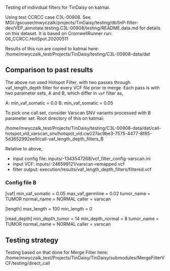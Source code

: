 Testing of individual filters for TinDaisy on katmai.

Using test CCRCC case C3L-00908.
See MGI:/gscuser/mwyczalk/projects/TinDaisy/testing/dbSnP-filter-dev/VEP_annotate.testing.C3L-00908/testing/README.data.md
for details on this dataset.  It is based on CromwellRunner run: 06_CCRCC.HotSpot.20200511

Results of this run are copied to katmai here:
/home/mwyczalk_test/Projects/TinDaisy/testing/C3L-00908-data/dat

## Comparison to past results

The above run used Hotspot Filter, with two passes through vaf_length_depth filter for every VCF file prior to merge.
Each pass is with two parameter sets, A and B, which differ in `vaf` filter as,

A: min_vaf_somatic = 0.0
B: min_vaf_somatic = 0.05

To pick one call set, consider Varscan SNV variants processed with B parameter set.  Root directory of this on katmai:

/home/mwyczalk_test/Projects/TinDaisy/testing/C3L-00908-data/dat/call-hotspot_vld_varscan_snv/hotspot_vld.cwl/27ac9be3-7575-4477-8f85-5d3652992ee9/call-vaf_length_depth_filters_B

Relative to above,
* input config file:  inputs/-1343547268/vcf_filter_config-varscan.ini
* input VCF:          inputs/-246599121/varscan-remapped.vcf
* filter output:      execution/results/vaf_length_depth_filters/filtered.vcf

### Config file B

[vaf]
min_vaf_somatic = 0.05
max_vaf_germline = 0.02
tumor_name = TUMOR
normal_name = NORMAL
caller = varscan

[length]
max_length = 100
min_length = 0 

[read_depth]
min_depth_tumor = 14
min_depth_normal = 8
tumor_name = TUMOR
normal_name = NORMAL
caller = varscan

## Testing strategy

Testing based on that done for Merge Filter here:
    /home/mwyczalk_test/Projects/TinDaisy/TinDaisy/submodules/MergeFilterVCF/testing/direct_call




